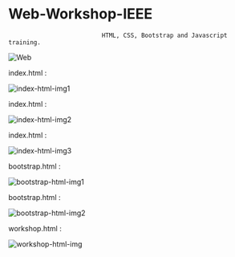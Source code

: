 # Web-Workshop-IEEE
                              HTML, CSS, Bootstrap and Javascript training.

![Web](https://github.com/PelinToy/Web-Workshop-IEEE/assets/111890867/ad9b4c27-4df2-41aa-9b55-72fb9c3410d5)


index.html  :

![index-html-img1](https://github.com/PelinToy/Web-Workshop-IEEE/assets/111890867/92468b5f-e50e-43d2-91cb-50b6aa88e8a6)

index.html  :

![index-html-img2](https://github.com/PelinToy/Web-Workshop-IEEE/assets/111890867/b5960360-7af2-455f-9099-c235b2484d0b)

index.html  :

![index-html-img3](https://github.com/PelinToy/Web-Workshop-IEEE/assets/111890867/e41fe6bc-47f9-49c5-8a8c-1afddd64747f)

bootstrap.html :

![bootstrap-html-img1](https://github.com/PelinToy/Web-Workshop-IEEE/assets/111890867/09d8dc09-64f1-4b20-b0b8-61713b9cd298)

bootstrap.html :

![bootstrap-html-img2](https://github.com/PelinToy/Web-Workshop-IEEE/assets/111890867/85691757-7ec7-416c-82b5-16436070f096)

workshop.html :

![workshop-html-img](https://github.com/PelinToy/Web-Workshop-IEEE/assets/111890867/2df135dd-f89c-46b4-8cdf-5796286c9bf9)
